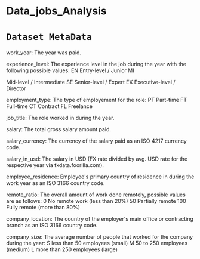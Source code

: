 # Data_jobs_Analysis

# ` Dataset MetaData `

work_year: The year was paid.

experience_level: The experience level in the job during the year with the following possible values: EN Entry-level / Junior MI 

Mid-level / Intermediate SE Senior-level / Expert EX Executive-level / Director

employment_type: The type of employement for the role: PT Part-time FT Full-time CT Contract FL Freelance

job_title: The role worked in during the year.

salary: The total gross salary amount paid.

salary_currency: The currency of the salary paid as an ISO 4217 currency code.

salary_in_usd: The salary in USD (FX rate divided by avg. USD rate for the respective year via fxdata.foorilla.com).

employee_residence: Employee's primary country of residence in during the work year as an ISO 3166 country code.

remote_ratio: The overall amount of work done remotely, possible values are as follows: 0 No remote work (less than 20%) 50 
Partially remote 100 Fully remote (more than 80%)

company_location: The country of the employer's main office or contracting branch as an ISO 3166 country code.

company_size: The average number of people that worked for the company during the year: S less than 50 employees (small) M 50 to 
250 employees (medium) L more than 250 employees (large)

